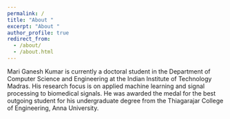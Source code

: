 ```yaml
---
permalink: /
title: "About "
excerpt: "About "
author_profile: true
redirect_from: 
  - /about/
  - /about.html
---
```


Mari Ganesh Kumar is currently a doctoral student in the Department of Computer Science and Engineering at the Indian Institute of Technology Madras. His research focus is on applied machine learning and signal processing to biomedical signals. He was awarded the medal for the best outgoing student for his undergraduate degree from the Thiagarajar College of Engineering, Anna University.